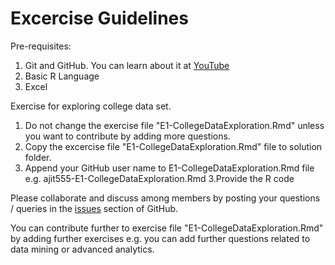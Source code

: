 Excercise Guidelines
====================
Pre-requisites:

1. Git and GitHub. You can learn about it at [YouTube][1]
2. Basic R Language
3. Excel

Exercise for exploring college data set.

1. Do not change the exercise file "E1-CollegeDataExploration.Rmd" unless you want to contribute by adding more questions.
2. Copy the excercise file "E1-CollegeDataExploration.Rmd" file to solution folder.
2. Append your GitHub user name to E1-CollegeDataExploration.Rmd file e.g. ajit555-E1-CollegeDataExploration.Rmd
3.Provide the R code  

Please collaborate and discuss among members by posting your questions / queries in the [issues][2] section of GitHub.

You can contribute further to exercise file "E1-CollegeDataExploration.Rmd" by adding further exercises e.g. you can add further questions related to data mining or advanced analytics.

[1]:https://www.youtube.com/playlist?list=PL5-da3qGB5IBLMp7LtN8Nc3Efd4hJq0kD
[2]:https://github.com/ajit555/E1-CollegeDataExploration/issues